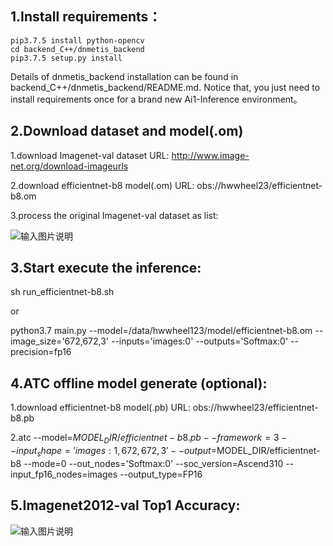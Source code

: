 ## 1.Install requirements：
```
pip3.7.5 install python-opencv
cd backend_C++/dnmetis_backend
pip3.7.5 setup.py install
```
Details of dnmetis_backend installation can be found in backend_C++/dnmetis_backend/README.md. Notice that, you just need to install requirements once for a brand new Ai1-Inference environment。

## 2.Download dataset and model(.om)

1.download  Imagenet-val dataset URL: http://www.image-net.org/download-imageurls

2.download  efficientnet-b8 model(.om) URL: obs://hwwheel23/efficientnet-b8.om 

3.process the original Imagenet-val dataset as list:

![输入图片说明](https://images.gitee.com/uploads/images/2020/0918/234302_a572d632_5418572.jpeg "无标题.jpg")



## 3.Start execute the inference:

sh run_efficientnet-b8.sh

or 

python3.7 main.py --model=/data/hwwheel123/model/efficientnet-b8.om --image_size='672,672,3' --inputs='images:0' --outputs='Softmax:0' --precision=fp16


## 4.ATC offline model generate (optional):

1.download  efficientnet-b8 model(.pb) URL: obs://hwwheel23/efficientnet-b8.pb 

2.atc --model=$MODEL_DIR/efficientnet-b8.pb --framework=3 --input_shape='images:1,672,672,3' --output=$MODEL_DIR/efficientnet-b8 --mode=0 --out_nodes='Softmax:0' --soc_version=Ascend310  --input_fp16_nodes=images --output_type=FP16

## 5.Imagenet2012-val Top1 Accuracy:

![输入图片说明](https://images.gitee.com/uploads/images/2020/0919/010210_5cf496fc_5418572.png "屏幕截图.png")
